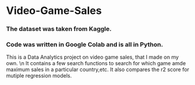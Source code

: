# Video-Game-Sales

### The dataset was taken from Kaggle.
### Code was written in Google Colab and is all in Python.

This is a Data Analytics project on video game sales, that I made on my own. \n
It contains a few search functions to search for which game amde maximum sales in a particular country,etc.
It also compares the r2 score for mutiple regression models.

  
